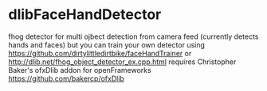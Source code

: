 # dlibFaceHandDetector
fhog detector for multi ojbect detection from camera feed (currently detects hands and faces) but you can train your own detector using https://github.com/dirtylittledirtbike/faceHandTrainer or http://dlib.net/fhog_object_detector_ex.cpp.html
requires Christopher Baker's ofxDlib addon for openFrameworks https://github.com/bakercp/ofxDlib
